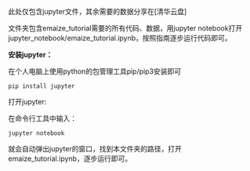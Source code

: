 此处仅包含jupyter文件，其余需要的数据分享在[清华云盘]

文件夹包含emaize_tutorial需要的所有代码、数据，用jupyter notebook打开jupyter_notebook/emaize_tutorial.ipynb，按照指南逐步运行代码即可。


**安装jupyter：**

在个人电脑上使用python的包管理工具pip/pip3安装即可

```
pip install jupyter
```

打开jupyter:

在命令行工具中输入：

```
jupyter notebook
```

就会自动弹出jupyter的窗口，找到本文件夹的路径，打开emaize_tutorial.ipynb，逐步运行即可。



